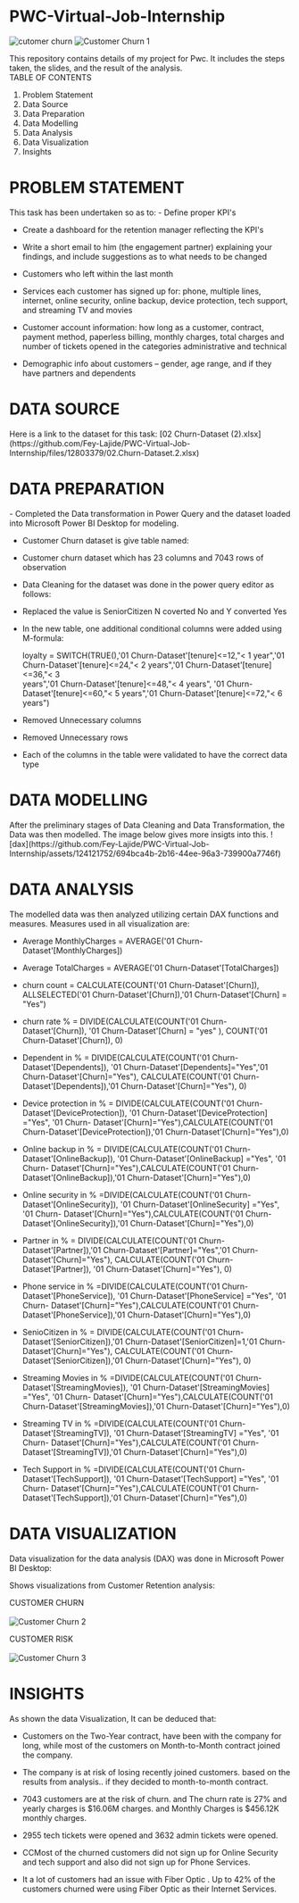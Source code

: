 # PWC-Virtual-Job-Internship
![cutomer churn](https://github.com/Fey-Lajide/PWC-Virtual-Job-Internship/assets/124121752/3b7f8d18-815d-468d-9a94-9f4f2302d1ab)
![Customer Churn 1](https://github.com/Fey-Lajide/PWC-Virtual-Job-Internship/assets/124121752/db6651b9-ea2b-4f53-b66e-8e6643a808c9)

This repository contains details of my project for Pwc. It includes the steps taken, the slides, and the result of the analysis. 
<br>
<hr1> TABLE OF CONTENTS </hr1>
1. Problem Statement 
2. Data Source 
3. Data Preparation
4. Data Modelling 
5. Data Analysis 
6. Data Visualization
7. Insights 
<h1> PROBLEM STATEMENT </h1>
This task has been undertaken so as to: 
- Define proper KPI's

- Create a dashboard for the retention manager reflecting the KPI's
  
- Write a short email to him (the engagement partner) explaining your findings, and include suggestions as to what needs to be changed
  
- Customers who left within the last month
  
- Services each customer has signed up for: phone, multiple lines, internet, online security, online backup, device protection, tech support, and streaming TV and movies
  
- Customer account information: how long as a customer, contract, payment method, paperless billing, monthly charges, total charges and number of tickets opened in the categories administrative and technical
  
- Demographic info about customers – gender, age range, and if they have partners and dependents
  
<h1> DATA SOURCE </h1>
Here is a link to the dataset for this task: [02 Churn-Dataset (2).xlsx](https://github.com/Fey-Lajide/PWC-Virtual-Job-Internship/files/12803379/02.Churn-Dataset.2.xlsx)

<h1> DATA PREPARATION </h1>
- Completed the Data transformation in Power Query and the dataset loaded into Microsoft Power BI Desktop for modeling.

- Customer Churn dataset is give table named:

- Customer churn dataset which has 23 columns and 7043 rows of observation
 
- Data Cleaning for the dataset was done in the power query editor as follows:

- Replaced the value is SeniorCitizen N coverted No and Y converted Yes
  
- In the new table, one additional conditional columns were added using M-formula:

  loyalty = SWITCH(TRUE(),'01 Churn-Dataset'[tenure]<=12,"< 1 year",'01 Churn-Dataset'[tenure]<=24,"< 2 years",'01 Churn-Dataset'[tenure]<=36,"< 3   
  years",'01 Churn-Dataset'[tenure]<=48,"< 4 years", '01 Churn-Dataset'[tenure]<=60,"< 5 years",'01 Churn-Dataset'[tenure]<=72,"< 6 years")

- Removed Unnecessary columns

- Removed Unnecessary rows

- Each of the columns in the table were validated to have the correct data type

<H1>DATA MODELLING</H1>
After the preliminary stages of Data Cleaning and Data Transformation, the Data was then modelled. The image below gives more insigts into this.
![dax](https://github.com/Fey-Lajide/PWC-Virtual-Job-Internship/assets/124121752/694bca4b-2b16-44ee-96a3-739900a7746f)
<h1>DATA ANALYSIS</h1>
The modelled data was then analyzed utilizing certain DAX functions and measures. 
Measures used in all visualization are:

- Average MonthlyCharges = AVERAGE('01 Churn-Dataset'[MonthlyCharges])

- Average TotalCharges = AVERAGE('01 Churn-Dataset'[TotalCharges])

- churn count = CALCULATE(COUNT('01 Churn-Dataset'[Churn]), ALLSELECTED('01 Churn-Dataset'[Churn]),'01 Churn-Dataset'[Churn] = "Yes")

- churn rate % = DIVIDE(CALCULATE(COUNT('01 Churn-Dataset'[Churn]), '01 Churn-Dataset'[Churn] = "yes" ), COUNT('01 Churn-Dataset'[Churn]), 0)

- Dependent in % = DIVIDE(CALCULATE(COUNT('01 Churn-Dataset'[Dependents]), '01 Churn-Dataset'[Dependents]="Yes",'01 Churn-Dataset'[Churn]="Yes"), 
  CALCULATE(COUNT('01 Churn-Dataset'[Dependents]),'01 Churn-Dataset'[Churn]="Yes"), 0)

- Device protection in % = DIVIDE(CALCULATE(COUNT('01 Churn-Dataset'[DeviceProtection]), '01 Churn-Dataset'[DeviceProtection] ="Yes", '01 Churn- 
  Dataset'[Churn]="Yes"),CALCULATE(COUNT('01 Churn-Dataset'[DeviceProtection]),'01 Churn-Dataset'[Churn]="Yes"),0)

- Online backup in % = DIVIDE(CALCULATE(COUNT('01 Churn-Dataset'[OnlineBackup]), '01 Churn-Dataset'[OnlineBackup] ="Yes", '01 Churn- 
  Dataset'[Churn]="Yes"),CALCULATE(COUNT('01 Churn-Dataset'[OnlineBackup]),'01 Churn-Dataset'[Churn]="Yes"),0)

- Online security in % =DIVIDE(CALCULATE(COUNT('01 Churn-Dataset'[OnlineSecurity]), '01 Churn-Dataset'[OnlineSecurity] ="Yes", '01 Churn- 
  Dataset'[Churn]="Yes"),CALCULATE(COUNT('01 Churn-Dataset'[OnlineSecurity]),'01 Churn-Dataset'[Churn]="Yes"),0)

- Partner in % = DIVIDE(CALCULATE(COUNT('01 Churn-Dataset'[Partner]),'01 Churn-Dataset'[Partner]="Yes",'01 Churn-Dataset'[Churn]="Yes"), 
  CALCULATE(COUNT('01 Churn-Dataset'[Partner]), '01 Churn-Dataset'[Churn]="Yes"), 0)

- Phone service in % =DIVIDE(CALCULATE(COUNT('01 Churn-Dataset'[PhoneService]), '01 Churn-Dataset'[PhoneService] ="Yes", '01 Churn- 
  Dataset'[Churn]="Yes"),CALCULATE(COUNT('01 Churn-Dataset'[PhoneService]),'01 Churn-Dataset'[Churn]="Yes"),0)

- SenioCitizen in % = DIVIDE(CALCULATE(COUNT('01 Churn-Dataset'[SeniorCitizen]),'01 Churn-Dataset'[SeniorCitizen]=1,'01 Churn-Dataset'[Churn]="Yes"), 
  CALCULATE(COUNT('01 Churn-Dataset'[SeniorCitizen]),'01 Churn-Dataset'[Churn]="Yes"), 0)

- Streaming Movies in % =DIVIDE(CALCULATE(COUNT('01 Churn-Dataset'[StreamingMovies]), '01 Churn-Dataset'[StreamingMovies] ="Yes", '01 Churn- 
  Dataset'[Churn]="Yes"),CALCULATE(COUNT('01 Churn-Dataset'[StreamingMovies]),'01 Churn-Dataset'[Churn]="Yes"),0)

- Streaming TV in % =DIVIDE(CALCULATE(COUNT('01 Churn-Dataset'[StreamingTV]), '01 Churn-Dataset'[StreamingTV] ="Yes", '01 Churn- 
  Dataset'[Churn]="Yes"),CALCULATE(COUNT('01 Churn-Dataset'[StreamingTV]),'01 Churn-Dataset'[Churn]="Yes"),0)

- Tech Support in % =DIVIDE(CALCULATE(COUNT('01 Churn-Dataset'[TechSupport]), '01 Churn-Dataset'[TechSupport] ="Yes", '01 Churn- 
  Dataset'[Churn]="Yes"),CALCULATE(COUNT('01 Churn-Dataset'[TechSupport]),'01 Churn-Dataset'[Churn]="Yes"),0)

<h1> DATA VISUALIZATION </h1>
Data visualization for the data analysis (DAX) was done in Microsoft Power BI Desktop:

Shows visualizations from Customer Retention analysis:


CUSTOMER CHURN 
<br/><br/>
![Customer Churn 2](https://github.com/Fey-Lajide/PWC-Virtual-Job-Internship/assets/124121752/8594cb92-381b-4860-bb96-e5a75029dc73)


CUSTOMER RISK 
<br/><br/>
![Customer Churn 3](https://github.com/Fey-Lajide/PWC-Virtual-Job-Internship/assets/124121752/6017313a-f28d-4713-bab6-ac42c61d23b1)

<H1> INSIGHTS </H1>
As shown the data Visualization, It can be deduced that:

- Customers on the Two-Year contract, have been with the company for long, while most of the customers on Month-to-Month contract joined the company.
  
- The company is at risk of losing recently joined customers. based on the results from analysis.. if they decided to month-to-month contract.
  
- 7043 customers are at the risk of churn. and The churn rate is 27% and yearly charges is $16.06M charges. and Monthly Charges is $456.12K monthly
  charges.
  
- 2955 tech tickets were opened and 3632 admin tickets were opened.
  
- CCMost of the churned customers did not sign up for Online Security and tech support and also did not sign up for Phone Services.
  
- It a lot of customers had an issue with Fiber Optic . Up to 42% of the customers churned were using Fiber Optic as their Internet Services.
